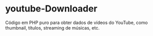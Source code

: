 # youtube-Downloader
Código em PHP puro para obter dados de vídeos do YouTube, como thumbnail, títulos, streaming de músicas, etc.
